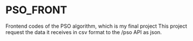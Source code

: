 # PSO_FRONT
Frontend codes of the PSO algorithm, which is my final project
This project request the data it receives in csv format to the /pso API as json.
